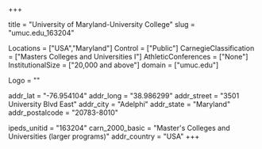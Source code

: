 
+++

title = "University of Maryland-University College"
slug = "umuc.edu_163204"

Locations = ["USA","Maryland"]
Control = ["Public"]
CarnegieClassification = ["Masters Colleges and Universities I"]
AthleticConferences = ["None"]
InstitutionalSize = ["20,000 and above"]
domain = ["umuc.edu"]

Logo = ""

addr_lat = "-76.954104"
addr_long = "38.986299"
addr_street = "3501 University Blvd East"
addr_city = "Adelphi"
addr_state = "Maryland"
addr_postalcode = "20783-8010"

ipeds_unitid = "163204"
carn_2000_basic = "Master's Colleges and Universities (larger programs)"
addr_country = "USA"
+++
    
